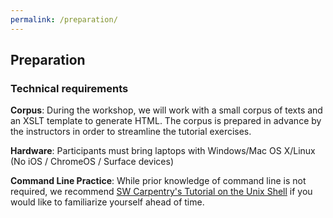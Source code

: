 ```yaml
---
permalink: /preparation/
---
```


## Preparation

### Technical requirements

**Corpus**: During the workshop, we will work with a small corpus of texts and an XSLT template to generate HTML. The corpus is prepared in advance by the instructors in order to streamline the tutorial exercises. 

**Hardware**: Participants must bring laptops with Windows/Mac OS X/Linux (No iOS / ChromeOS / Surface devices)

**Command Line Practice**: While prior knowledge of command line is not required, we recommend [SW Carpentry's Tutorial on the Unix Shell](https://swcarpentry.github.io/shell-novice/) if you would like to familiarize yourself ahead of time.